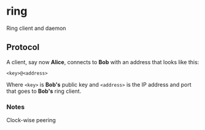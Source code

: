 # ring
Ring client and daemon

## Protocol

A client, say now **Alice**, connects to **Bob** with an address that looks like this:

```
<key>@<address>
```

Where `<key>` is **Bob's** public key and `<address>` is the IP address and port that goes to **Bob's** ring client.

### Notes

Clock-wise peering